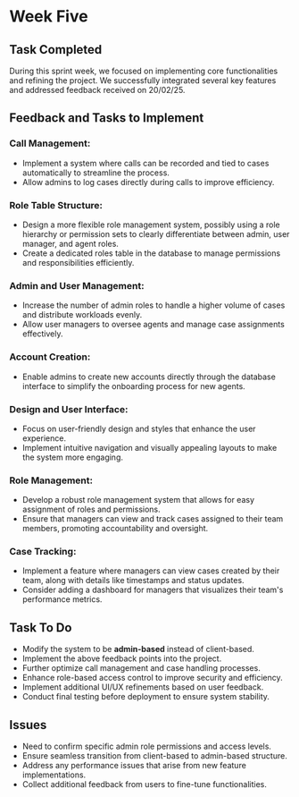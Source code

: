 
# Week Five

## Task Completed
During this sprint week, we focused on implementing core functionalities and refining the project. We successfully integrated several key features and addressed feedback received on 20/02/25. 

## Feedback and Tasks to Implement

### **Call Management:**
- Implement a system where calls can be recorded and tied to cases automatically to streamline the process.
- Allow admins to log cases directly during calls to improve efficiency.

### **Role Table Structure:**
- Design a more flexible role management system, possibly using a role hierarchy or permission sets to clearly differentiate between admin, user manager, and agent roles.
- Create a dedicated roles table in the database to manage permissions and responsibilities efficiently.

### **Admin and User Management:**
- Increase the number of admin roles to handle a higher volume of cases and distribute workloads evenly.
- Allow user managers to oversee agents and manage case assignments effectively.

### **Account Creation:**
- Enable admins to create new accounts directly through the database interface to simplify the onboarding process for new agents.

### **Design and User Interface:**
- Focus on user-friendly design and styles that enhance the user experience.
- Implement intuitive navigation and visually appealing layouts to make the system more engaging.

### **Role Management:**
- Develop a robust role management system that allows for easy assignment of roles and permissions.
- Ensure that managers can view and track cases assigned to their team members, promoting accountability and oversight.

### **Case Tracking:**
- Implement a feature where managers can view cases created by their team, along with details like timestamps and status updates.
- Consider adding a dashboard for managers that visualizes their team's performance metrics.



## Task To Do
- Modify the system to be **admin-based** instead of client-based.
- Implement the above feedback points into the project.
- Further optimize call management and case handling processes.
- Enhance role-based access control to improve security and efficiency.
- Implement additional UI/UX refinements based on user feedback.
- Conduct final testing before deployment to ensure system stability.

## Issues
- Need to confirm specific admin role permissions and access levels.
- Ensure seamless transition from client-based to admin-based structure.
- Address any performance issues that arise from new feature implementations.
- Collect additional feedback from users to fine-tune functionalities.
```

